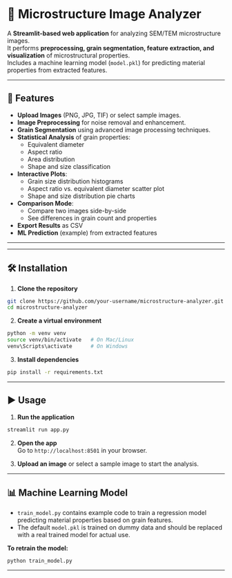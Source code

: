 # 🧊 Microstructure Image Analyzer

A **Streamlit-based web application** for analyzing SEM/TEM microstructure images.  
It performs **preprocessing, grain segmentation, feature extraction, and visualization** of microstructural properties.  
Includes a machine learning model (`model.pkl`) for predicting material properties from extracted features.

---

## 🚀 Features

- **Upload Images** (PNG, JPG, TIF) or select sample images.
- **Image Preprocessing** for noise removal and enhancement.
- **Grain Segmentation** using advanced image processing techniques.
- **Statistical Analysis** of grain properties:
  - Equivalent diameter
  - Aspect ratio
  - Area distribution
  - Shape and size classification
- **Interactive Plots**:
  - Grain size distribution histograms
  - Aspect ratio vs. equivalent diameter scatter plot
  - Shape and size distribution pie charts
- **Comparison Mode**:
  - Compare two images side-by-side
  - See differences in grain count and properties
- **Export Results** as CSV
- **ML Prediction** (example) from extracted features

---

---

## 🛠 Installation

1. **Clone the repository**
```bash
git clone https://github.com/your-username/microstructure-analyzer.git
cd microstructure-analyzer
```

2. **Create a virtual environment**
```bash
python -m venv venv
source venv/bin/activate   # On Mac/Linux
venv\Scripts\activate      # On Windows
```

3. **Install dependencies**
```bash
pip install -r requirements.txt
```

---

## ▶ Usage

1. **Run the application**
```bash
streamlit run app.py
```

2. **Open the app**  
Go to `http://localhost:8501` in your browser.

3. **Upload an image** or select a sample image to start the analysis.

---
 
## 📊 Machine Learning Model

- `train_model.py` contains example code to train a regression model predicting material properties based on grain features.
- The default `model.pkl` is trained on dummy data and should be replaced with a real trained model for actual use.

**To retrain the model:**
```
python train_model.py
```

---




